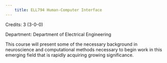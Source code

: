 ```yaml
---
    title: ELL794 Human-Computer Interface
---
```

Credits: 3 (3-0-0)

Department: Department of Electrical Engineering

This course will present some of the necessary background in neuroscience and computational methods necessary to begin work in this emerging field that is rapidly acquiring growing significance.